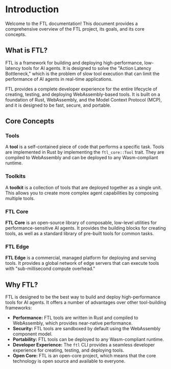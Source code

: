 # Introduction

Welcome to the FTL documentation! This document provides a comprehensive overview of the FTL project, its goals, and its core concepts.

## What is FTL?

FTL is a framework for building and deploying high-performance, low-latency tools for AI agents. It is designed to solve the "Action Latency Bottleneck," which is the problem of slow tool execution that can limit the performance of AI agents in real-time applications.

FTL provides a complete developer experience for the entire lifecycle of creating, testing, and deploying WebAssembly-based tools. It is built on a foundation of Rust, WebAssembly, and the Model Context Protocol (MCP), and it is designed to be fast, secure, and portable.

## Core Concepts

### Tools

A **tool** is a self-contained piece of code that performs a specific task. Tools are implemented in Rust by implementing the `ftl_core::Tool` trait. They are compiled to WebAssembly and can be deployed to any Wasm-compliant runtime.

### Toolkits

A **toolkit** is a collection of tools that are deployed together as a single unit. This allows you to create more complex agent capabilities by composing multiple tools.

### FTL Core

**FTL Core** is an open-source library of composable, low-level utilities for performance-sensitive AI agents. It provides the building blocks for creating tools, as well as a standard library of pre-built tools for common tasks.

### FTL Edge

**FTL Edge** is a commercial, managed platform for deploying and serving tools. It provides a global network of edge servers that can execute tools with "sub-millisecond compute overhead."

## Why FTL?

FTL is designed to be the best way to build and deploy high-performance tools for AI agents. It offers a number of advantages over other tool-building frameworks:

- **Performance:** FTL tools are written in Rust and compiled to WebAssembly, which provides near-native performance.
- **Security:** FTL tools are sandboxed by default using the WebAssembly component model.
- **Portability:** FTL tools can be deployed to any Wasm-compliant runtime.
- **Developer Experience:** The `ftl` CLI provides a seamless developer experience for creating, testing, and deploying tools.
- **Open Core:** FTL is an open-core project, which means that the core technology is open source and available to everyone.
